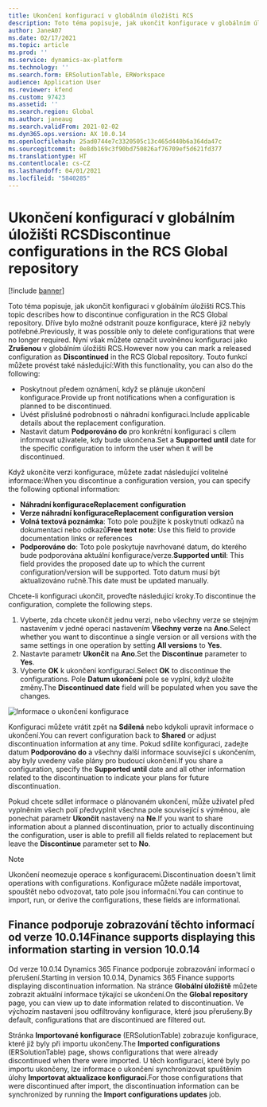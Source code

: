 ```yaml
---
title: Ukončení konfigurací v globálním úložišti RCS
description: Toto téma popisuje, jak ukončit konfigurace v globálním úložišti RCS.
author: JaneA07
ms.date: 02/17/2021
ms.topic: article
ms.prod: ''
ms.service: dynamics-ax-platform
ms.technology: ''
ms.search.form: ERSolutionTable, ERWorkspace
audience: Application User
ms.reviewer: kfend
ms.custom: 97423
ms.assetid: ''
ms.search.region: Global
ms.author: janeaug
ms.search.validFrom: 2021-02-02
ms.dyn365.ops.version: AX 10.0.14
ms.openlocfilehash: 25ad0744e7c3320505c13c465d440b6a364da47c
ms.sourcegitcommit: 0e8db169c3f90bd750826af76709ef5d621fd377
ms.translationtype: HT
ms.contentlocale: cs-CZ
ms.lasthandoff: 04/01/2021
ms.locfileid: "5840285"
---
```

# <a name="discontinue-configurations-in-the-rcs-global-repository"></a><span data-ttu-id="9158c-103">Ukončení konfigurací v globálním úložišti RCS</span><span class="sxs-lookup"><span data-stu-id="9158c-103">Discontinue configurations in the RCS Global repository</span></span>

[!include [banner](../includes/banner.md)]

<span data-ttu-id="9158c-104">Toto téma popisuje, jak ukončit konfiguraci v globálním úložišti RCS.</span><span class="sxs-lookup"><span data-stu-id="9158c-104">This topic describes how to discontinue configuration in the RCS Global repository.</span></span> <span data-ttu-id="9158c-105">Dříve bylo možné odstranit pouze konfigurace, které již nebyly potřebné.</span><span class="sxs-lookup"><span data-stu-id="9158c-105">Previously, it was possible only to delete configurations that were no longer required.</span></span> <span data-ttu-id="9158c-106">Nyní však můžete označit uvolněnou konfiguraci jako **Zrušenou** v globálním úložišti RCS.</span><span class="sxs-lookup"><span data-stu-id="9158c-106">However now you can mark a released configuration as **Discontinued** in the RCS Global repository.</span></span> <span data-ttu-id="9158c-107">Touto funkcí můžete provést také následující:</span><span class="sxs-lookup"><span data-stu-id="9158c-107">With this functionality, you can also do the following:</span></span> 
 
 - <span data-ttu-id="9158c-108">Poskytnout předem oznámení, když se plánuje ukončení konfigurace.</span><span class="sxs-lookup"><span data-stu-id="9158c-108">Provide up front notifications when a configuration is planned to be discontinued.</span></span>
 - <span data-ttu-id="9158c-109">Uvést příslušné podrobnosti o náhradní konfiguraci.</span><span class="sxs-lookup"><span data-stu-id="9158c-109">Include applicable details about the replacement configuration.</span></span>
 - <span data-ttu-id="9158c-110">Nastavit datum **Podporováno do** pro konkrétní konfiguraci s cílem informovat uživatele, kdy bude ukončena.</span><span class="sxs-lookup"><span data-stu-id="9158c-110">Set a **Supported until** date for the specific configuration to inform the user when it will be discontinued.</span></span>

<span data-ttu-id="9158c-111">Když ukončíte verzi konfigurace, můžete zadat následující volitelné informace:</span><span class="sxs-lookup"><span data-stu-id="9158c-111">When you discontinue a configuration version, you can specify the following optional information:</span></span>

  - <span data-ttu-id="9158c-112">**Náhradní konfigurace**</span><span class="sxs-lookup"><span data-stu-id="9158c-112">**Replacement configuration**</span></span>
  - <span data-ttu-id="9158c-113">**Verze náhradní konfigurace**</span><span class="sxs-lookup"><span data-stu-id="9158c-113">**Replacement configuration version**</span></span>
  - <span data-ttu-id="9158c-114">**Volná textová poznámka**: Toto pole použijte k poskytnutí odkazů na dokumentaci nebo odkazů</span><span class="sxs-lookup"><span data-stu-id="9158c-114">**Free text note**: Use this field to provide documentation links or references</span></span>
  - <span data-ttu-id="9158c-115">**Podporováno do**: Toto pole poskytuje navrhované datum, do kterého bude podporována aktuální konfigurace/verze.</span><span class="sxs-lookup"><span data-stu-id="9158c-115">**Supported until**: This field provides the proposed date up to which the current configuration/version will be supported.</span></span> <span data-ttu-id="9158c-116">Toto datum musí být aktualizováno ručně.</span><span class="sxs-lookup"><span data-stu-id="9158c-116">This date must be updated manually.</span></span>
  
<span data-ttu-id="9158c-117">Chcete-li konfiguraci ukončit, proveďte následující kroky.</span><span class="sxs-lookup"><span data-stu-id="9158c-117">To discontinue the configuration, complete the following steps.</span></span> 

1. <span data-ttu-id="9158c-118">Vyberte, zda chcete ukončit jednu verzi, nebo všechny verze se stejným nastavením v jedné operaci nastavením **Všechny verze** na **Ano**.</span><span class="sxs-lookup"><span data-stu-id="9158c-118">Select whether you want to discontinue a single version or all versions with the same settings in one operation by setting **All versions** to **Yes**.</span></span> 
2. <span data-ttu-id="9158c-119">Nastavte parametr **Ukončit** na **Ano**.</span><span class="sxs-lookup"><span data-stu-id="9158c-119">Set the **Discontinue** parameter to **Yes**.</span></span>
3. <span data-ttu-id="9158c-120">Vyberte **OK** k ukončení konfigurací.</span><span class="sxs-lookup"><span data-stu-id="9158c-120">Select **OK** to discontinue the configurations.</span></span> <span data-ttu-id="9158c-121">Pole **Datum ukončení** pole se vyplní, když uložíte změny.</span><span class="sxs-lookup"><span data-stu-id="9158c-121">The **Discontinued date** field will be populated when you save the changes.</span></span>

![Informace o ukončení konfigurace](media/Discontinue-details-2.png)
  
<span data-ttu-id="9158c-123">Konfiguraci můžete vrátit zpět na **Sdílená** nebo kdykoli upravit informace o ukončení.</span><span class="sxs-lookup"><span data-stu-id="9158c-123">You can revert configuration back to **Shared** or adjust discontinuation information at any time.</span></span> <span data-ttu-id="9158c-124">Pokud sdílíte konfiguraci, zadejte datum **Podporováno do** a všechny další informace související s ukončením, aby byly uvedeny vaše plány pro budoucí ukončení.</span><span class="sxs-lookup"><span data-stu-id="9158c-124">If you share a configuration, specify the **Supported until** date and all other information related to the discontinuation to indicate your plans for future discontinuation.</span></span>

<span data-ttu-id="9158c-125">Pokud chcete sdílet informace o plánovaném ukončení, může uživatel před vyplněním všech polí předvyplnit všechna pole související s výměnou, ale ponechat parametr **Ukončit** nastavený na **Ne**.</span><span class="sxs-lookup"><span data-stu-id="9158c-125">If you want to share information about a planned discontinuation, prior to actually discontinuing the configuration, user is able to prefill all fields related to replacement but leave the **Discontinue** parameter set to **No**.</span></span>

> [!NOTE]
> <span data-ttu-id="9158c-126">Ukončení neomezuje operace s konfiguracemi.</span><span class="sxs-lookup"><span data-stu-id="9158c-126">Discontinuation doesn't limit operations with configurations.</span></span> <span data-ttu-id="9158c-127">Konfigurace můžete nadále importovat, spouštět nebo odvozovat, tato pole jsou informační.</span><span class="sxs-lookup"><span data-stu-id="9158c-127">You can continue to import, run, or derive the configurations, these fields are informational.</span></span>

## <a name="finance-supports-displaying-this-information-starting-in-version-10014"></a><span data-ttu-id="9158c-128">Finance podporuje zobrazování těchto informací od verze 10.0.14</span><span class="sxs-lookup"><span data-stu-id="9158c-128">Finance supports displaying this information starting in version 10.0.14</span></span>

<span data-ttu-id="9158c-129">Od verze 10.0.14 Dynamics 365 Finance podporuje zobrazování informací o přerušení.</span><span class="sxs-lookup"><span data-stu-id="9158c-129">Starting in version 10.0.14, Dynamics 365 Finance supports displaying discontinuation information.</span></span> <span data-ttu-id="9158c-130">Na stránce **Globální úložiště** můžete zobrazit aktuální informace týkající se ukončení.</span><span class="sxs-lookup"><span data-stu-id="9158c-130">On the **Global repository** page, you can view up to date information related to discontinuation.</span></span> <span data-ttu-id="9158c-131">Ve výchozím nastavení jsou odfiltrovány konfigurace, které jsou přerušeny.</span><span class="sxs-lookup"><span data-stu-id="9158c-131">By default, configurations that are discontinued are filtered out.</span></span>
  
<span data-ttu-id="9158c-132">Stránka **Importované konfigurace** (ERSolutionTable) zobrazuje konfigurace, které již byly při importu ukončeny.</span><span class="sxs-lookup"><span data-stu-id="9158c-132">The **Imported configurations** (ERSolutionTable) page, shows configurations that were already discontinued when there were imported.</span></span> <span data-ttu-id="9158c-133">U těch konfigurací, které byly po importu ukončeny, lze informace o ukončení synchronizovat spuštěním úlohy **Importovat aktualizace konfigurací**.</span><span class="sxs-lookup"><span data-stu-id="9158c-133">For those configurations that were discontinued after import, the discontinuation information can be synchronized by running the **Import configurations updates** job.</span></span>


